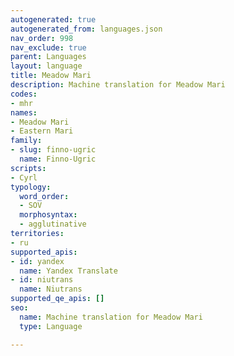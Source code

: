 ```yaml
---
autogenerated: true
autogenerated_from: languages.json
nav_order: 998
nav_exclude: true
parent: Languages
layout: language
title: Meadow Mari
description: Machine translation for Meadow Mari
codes:
- mhr
names:
- Meadow Mari
- Eastern Mari
family:
- slug: finno-ugric
  name: Finno-Ugric
scripts:
- Cyrl
typology:
  word_order:
  - SOV
  morphosyntax:
  - agglutinative
territories:
- ru
supported_apis:
- id: yandex
  name: Yandex Translate
- id: niutrans
  name: Niutrans
supported_qe_apis: []
seo:
  name: Machine translation for Meadow Mari
  type: Language

---
```


